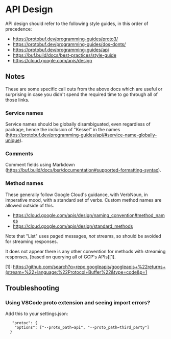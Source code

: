 # API Design

API design should refer to the following style guides, in this order of precedence:

- https://protobuf.dev/programming-guides/proto3/
- https://protobuf.dev/programming-guides/dos-donts/
- https://protobuf.dev/programming-guides/api
- https://buf.build/docs/best-practices/style-guide
- https://cloud.google.com/apis/design

## Notes

These are some specific call outs from the above docs which are useful or surprising in case you
didn't spend the required time to go through all of those links.

### Service names

Service names should be globally disambiguated, even regardless of package, hence the inclusion of
"Kessel" in the names (https://protobuf.dev/programming-guides/api/#service-name-globally-unique).

### Comments

Comment fields using Markdown (https://buf.build/docs/bsr/documentation#supported-formatting-syntax).

### Method names

These generally follow Google Cloud's guidance, with VerbNoun, in imperative mood, with a standard
set of verbs. Custom method names are allowed outside of this.

- https://cloud.google.com/apis/design/naming_convention#method_names
- https://cloud.google.com/apis/design/standard_methods

Note that "List" uses paged messages, _not_ streams, so should be avoided for streaming responses.

It does not appear there is any other convention for methods with streaming responses, 
[based on querying all of GCP's APIs][1].

[1]: https://github.com/search?q=repo:googleapis/googleapis+%22returns+(stream+%22+language:%22Protocol+Buffer%22&type=code&p=1

## Troubleshooting 

### Using VSCode proto extension and seeing import errors?

Add this to your settings.json:

```
   "protoc": {
    "options": ["--proto_path=api", "--proto_path=third_party"]
  }
```
